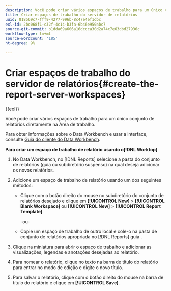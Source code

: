 ```yaml
---
description: Você pode criar vários espaços de trabalho para um único conjunto de relatórios diretamente na Área de trabalho.
title: Criar espaços de trabalho do servidor de relatórios
uuid: 818569c7-fff9-4277-996b-8c47e4ef1dbc
exl-id: 2bc068f1-c32f-4c14-b3fa-6b46e950abc7
source-git-commit: b1dda69a606a16dccca30d2a74c7e63dbd27936c
workflow-type: tm+mt
source-wordcount: '185'
ht-degree: 9%

---
```


# Criar espaços de trabalho do servidor de relatórios{#create-the-report-server-workspaces}

{{eol}}

Você pode criar vários espaços de trabalho para um único conjunto de relatórios diretamente na Área de trabalho.

Para obter informações sobre o Data Workbench e usar a interface, consulte [Guia do cliente do Data Workbench](https://experienceleague.adobe.com/docs/data-workbench/using/client/t-open-ins.html?lang=pt-BR).

**Para criar um espaço de trabalho de relatório usando o[!DNL Worktop]**

1. No Data Workbench, no [!DNL Reports] selecione a pasta do conjunto de relatórios (guia ou subdiretório suspenso) na qual deseja adicionar os novos relatórios.
1. Adicione um espaço de trabalho de relatório usando um dos seguintes métodos:

   * Clique com o botão direito do mouse no subdiretório do conjunto de relatórios desejado e clique em **[!UICONTROL New]** > **[!UICONTROL Blank Workspace]** ou **[!UICONTROL New]** > **[!UICONTROL Report Template]**.

      -ou-

   * Copie um espaço de trabalho de outro local e cole-o na pasta de conjunto de relatórios apropriada no [!DNL Reports] guia .

1. Clique na miniatura para abrir o espaço de trabalho e adicionar as visualizações, legendas e anotações desejadas ao relatório.
1. Para nomear o relatório, clique no texto na barra de título do relatório para entrar no modo de edição e digite o novo título.
1. Para salvar o relatório, clique com o botão direito do mouse na barra de título do relatório e clique em **[!UICONTROL Save]**.
